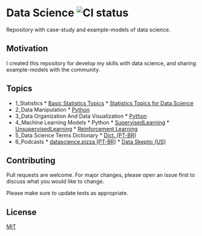 # Data Science ![CI status](https://img.shields.io/badge/build-passing-brightgreen.svg)

Repository with case-study and example-models of data science.

## Motivation

I created this repository for develop my skills with data science, and sharing example-models with the community.

## Topics

<!-- toc -->
  * 1_Statistics
	    * [Basic Statistics Topics](https://github.com/daniellj/DataScience/blob/master/Statistics/BasicStatisticsTopics.md)
	    * [Statistics Topics for Data Science](https://github.com/daniellj/DataScience/blob/master/Statistics/StatisticsTopicsforDataScience.md)
  * 2_Data Manipulation
	    * [Python](https://github.com/daniellj/DataScience/tree/master/DataManipulation/Python)
  * 3_Data Organization And Data Visualization
	    * [Python](https://github.com/daniellj/DataScience/tree/master/DataOrganizationAndDataVisualization/Python)
  * 4_Machine Learning Models
	    * Python
	      * [SupervisedLearning](https://github.com/daniellj/DataScience/tree/master/MachineLearning/Python/SupervisedLearning)
	      * [UnsupervisedLearning](https://github.com/daniellj/DataScience/tree/master/MachineLearning/Python/UnsupervisedLearning)
          * [Reinforcement Learning](https://github.com/daniellj/DataScience/tree/master/MachineLearning/Python/ReinforcementLearning)
  * 5_Data Science Terms Dictionary
	    * [Dict. (PT-BR)](https://github.com/leportella/datascience-pizza/blob/master/dicionario.md)
  * 6_Podcasts
	    * [datascience.pizza (PT-BR)](http://podcast.datascience.pizza/)
	    * [Data Skeptic (US)](https://dataskeptic.com/podcast)

## Contributing
Pull requests are welcome. For major changes, please open an issue first to discuss what you would like to change.

Please make sure to update tests as appropriate.

## License
[MIT](https://choosealicense.com/licenses/mit/)